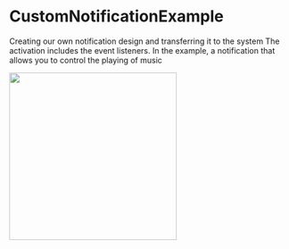 # CustomNotificationExample

Creating our own notification design and transferring it to the system
The activation includes the event listeners. In the example, a notification that allows you to control the playing of music

<img src = "https://user-images.githubusercontent.com/102150516/200301320-3c3fc1ea-67a6-4071-85a9-645e910a8141.jpg" width = 300>